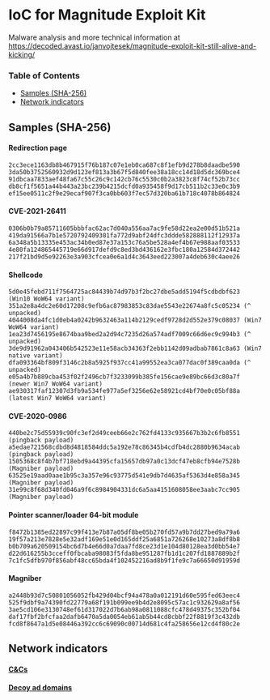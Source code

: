 # IoC for Magnitude Exploit Kit

Malware analysis and more technical information at <https://decoded.avast.io/janvojtesek/magnitude-exploit-kit-still-alive-and-kicking/>

### Table of Contents
* [Samples (SHA-256)](#samples-sha-256)
* [Network indicators](#network-indicators)

## Samples (SHA-256)

#### Redirection page
```
2cc3ece1163db8b467915f76b187c07e1eb0ca687c8f1efb9d278b8daadbe590
3da50b3752560932d9d123ef813a3b67f5d840fee38a18cc14d18d5dc369bce4
91dbcaa7833aef48fa67c55c26c9c142cb76c5530c0b2a3823c8f74cf52b73cc
db8cf1f5651a44b443a23bc239b4215dcfd0a935458f9d17cb511b2c33e0c3b9
ef15ee0511c2f9e29ecaf907f3ca0bb603f7ec57d320ba61b718c4078b864824
```

#### CVE-2021-26411
```
0306b0b79a85711605bbbfac62ac7d040a556aa7ac9fe58d22ea2e00d51b521a
419da91566a7b1e5720792409301fa772d9abf24dfc3ddde582888112f12937a
6a348a5b13335e453ac34b0ed87e37a153c76a5be528a4ef4b67e988aaf03533
4e80fa124865445719e66d917defd9c8ed3bd436162e3fbc180a12584d372442
217f21bd9d5e92263e3a903cfcea0e6a1d4c3643eed223007a4deb630c4aee26
```

#### Shellcode
```
5d0e45febd711f7564725ac84439b74d97b3f2bc27dbe5add5194f5cdbdbf623 (Win10 WoW64 variant)
351a2e8a4dc2e60d17208c9efb6ac87983853c83dae5543e22674a8fc5c05234 (^ unpacked)
4044008da4fc1d0eb4a0242b9632463a114b2129cedf9728d2d552e379c08037 (Win7 WoW64 variant)
1ea23d7456195e8674baa9bed2a2d94c7235d26a574adf7009c66d6ec9c994b3 (^ unpacked)
3de9d91962a043406b542523e11e58acb34363f2ebb1142d09adbab7861c8a63 (Win7 native variant)
dfa093364bf809f3146c2b8a5925f937cc41a99552ea3ca077dac0f389caa0da (^ unpacked)
e05a4b7b889cba453f02f2496cb7f3233099b385fe156cae9e89bc66d3c80a7f (newer Win7 WoW64 variant)
ae930317faf12307d3fb9a534fe977a5ef3256e62e58921cd4bf70e0c05bf88a (latest Win7 WoW64 variant)
```

#### CVE-2020-0986
```
440be2c75d55939c90fc3ef2d49ceeb66e2c762fd4133c935667b3b2c6fb8551 (pingback payload)
a5edae721568cdbd8d4818584ddc5a192e78c86345b4cdfb4dc2880b9634acab (pingback payload)
1505368c8f4b7bf718ebd9a44395cfa15657db97a0c13dcf47eb8cfb94e7528b (Magniber payload)
63525e19aad0aae1b95c3a357e96c93775d541e9db7d4635af5363d4e858a345 (Magniber payload)
31e99c8f68d340fd046a9f6c8984904331dc6a5aa4151608058ee3aabc7cc905 (Magniber payload)
```

#### Pointer scanner/loader 64-bit module
```
f8472b1385ed22897c99f413e7b87a05df8be05b270fd57a9b7dd27bed9a79a6
19f57a213e7828e5e32adf169e51e0d165ddf25a6851a726268e10273a8df8b8
b0b709a620509154bc6d7b4e66d0a7daa7fd8ce23d1e104d80128ea3d0bb54e7
d22d616255b3cceff0fbcaba98083f5fda8be951287fb1d1c207fd1887889b2f
7c1fc5dfb970f856abf48cc65bda4f102452216ad8b9f1fe9c7a66650d91959d
```

#### Magniber
```
a2448b93d7c50801056052fb429d04bcf94a478a0a012191d60e595fed63eec4
525f9dbf9a74390fd22779a68f191b099ee9b4d2e8095c57ac1c932629a8af56
3ae5cd106e3130748ef61d317022d7b6ab98a0811088cfc478d49375c352bf04
daf17fbf2bfcfaa2dafb6470a5da0054eb61ab5b44cd8cbbf22f8819f3c432db
fcd8f8647a1d5e08446a392cc6c69090c00714d681c4fa258656e12cd4f80c2e
```

## Network indicators


#### [C&Cs](cncs.txt)

#### [Decoy ad domains](decoys.txt)
